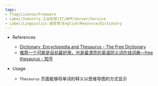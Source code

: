 ```yaml
---
tags:
- flag/License/Freeware
- Label/Industry-工业科学/IT/APP/Server/Service
- Label/Linguistics-语言学/English/Resource/Dictionary
---
```


- References
    - [Dictionary, Encyclopedia and Thesaurus - The Free Dictionary](https://www.thefreedictionary.com/)
    - [推荐一个可能是目前最好用，也是最漂亮的英语同义词在线词典—free thesaurus - 知乎](https://zhuanlan.zhihu.com/p/69556453)

- Usage
    - `Thesaurus` 页面能够将单词的释义以思维导图的方式显示
